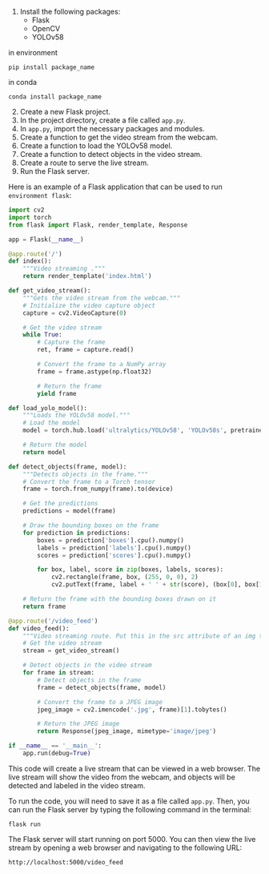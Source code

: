
1. Install the following packages:
    * Flask
    * OpenCV
    * YOLOv58

in environment
```
pip install package_name
```


in conda
```
conda install package_name
```


2. Create a new Flask project.
3. In the project directory, create a file called `app.py`.
4. In `app.py`, import the necessary packages and modules.
5. Create a function to get the video stream from the webcam.
6. Create a function to load the YOLOv58 model.
7. Create a function to detect objects in the video stream.
8. Create a route to serve the live stream.
9. Run the Flask server.

Here is an example of a Flask application that can be used to run `environment flask`:

```python
import cv2
import torch
from flask import Flask, render_template, Response

app = Flask(__name__)

@app.route('/')
def index():
    """Video streaming ."""
    return render_template('index.html')

def get_video_stream():
    """Gets the video stream from the webcam."""
    # Initialize the video capture object
    capture = cv2.VideoCapture(0)

    # Get the video stream
    while True:
        # Capture the frame
        ret, frame = capture.read()

        # Convert the frame to a NumPy array
        frame = frame.astype(np.float32)

        # Return the frame
        yield frame

def load_yolo_model():
    """Loads the YOLOv58 model."""
    # Load the model
    model = torch.hub.load('ultralytics/YOLOv58', 'YOLOv58s', pretrained=True)

    # Return the model
    return model

def detect_objects(frame, model):
    """Detects objects in the frame."""
    # Convert the frame to a Torch tensor
    frame = torch.from_numpy(frame).to(device)

    # Get the predictions
    predictions = model(frame)

    # Draw the bounding boxes on the frame
    for prediction in predictions:
        boxes = prediction['boxes'].cpu().numpy()
        labels = prediction['labels'].cpu().numpy()
        scores = prediction['scores'].cpu().numpy()

        for box, label, score in zip(boxes, labels, scores):
            cv2.rectangle(frame, box, (255, 0, 0), 2)
            cv2.putText(frame, label + ' ' + str(score), (box[0], box[1] + 20), cv2.FONT_HERSHEY_SIMPLEX, 0.5, (255, 0, 0))

    # Return the frame with the bounding boxes drawn on it
    return frame

@app.route('/video_feed')
def video_feed():
    """Video streaming route. Put this in the src attribute of an img tag."""
    # Get the video stream
    stream = get_video_stream()

    # Detect objects in the video stream
    for frame in stream:
        # Detect objects in the frame
        frame = detect_objects(frame, model)

        # Convert the frame to a JPEG image
        jpeg_image = cv2.imencode('.jpg', frame)[1].tobytes()

        # Return the JPEG image
        return Response(jpeg_image, mimetype='image/jpeg')

if __name__ == '__main__':
    app.run(debug=True)
```

This code will create a live stream that can be viewed in a web browser. The live stream will show the video from the webcam, and objects will be detected and labeled in the video stream.

To run the code, you will need to save it as a file called `app.py`. Then, you can run the Flask server by typing the following command in the terminal:

```
flask run
```

The Flask server will start running on port 5000. You can then view the live stream by opening a web browser and navigating to the following URL:

```
http://localhost:5000/video_feed
```
